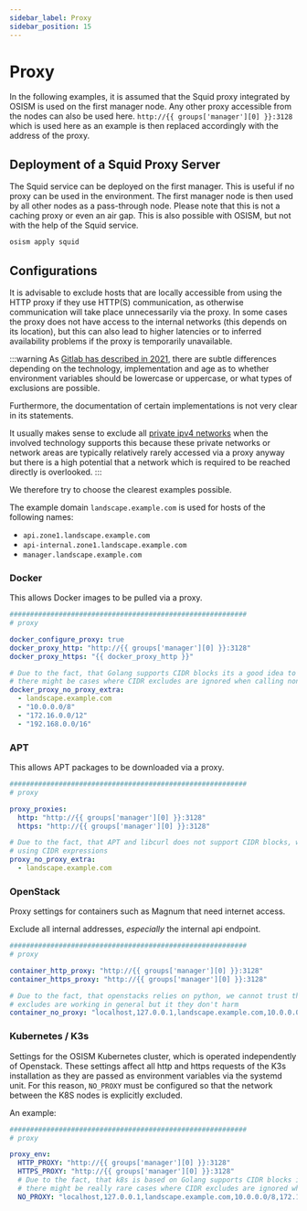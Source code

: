 ```yaml
---
sidebar_label: Proxy
sidebar_position: 15
---
```


# Proxy

In the following examples, it is assumed that the Squid proxy integrated by OSISM
is used on the first manager node. Any other proxy accessible from the nodes can
also be used here. `http://{{ groups['manager'][0] }}:3128` which is used here as an
example is then replaced accordingly with the address of the proxy.

## Deployment of a Squid Proxy Server

The Squid service can be deployed on the first manager. This is useful if no proxy
can be used in the environment. The first manager node is then used by all other nodes
as a pass-through node. Please note that this is not a caching proxy or even an air gap.
This is also possible with OSISM, but not with the help of the Squid service.

```bash
osism apply squid
```

## Configurations

It is advisable to exclude hosts that are locally accessible from using the HTTP proxy
if they use HTTP(S) communication, as otherwise communication will take place unnecessarily via the
proxy. In some cases the proxy does not have access to the internal networks (this depends on its location),
but this can also lead to higher latencies or to inferred availability problems
if the proxy is temporarily unavailable.

:::warning
As [Gitlab has described in 2021](https://about.gitlab.com/blog/2021/01/27/we-need-to-talk-no-proxy/#no_proxy), there are subtle differences depending on the technology, implementation and age as to whether environment variables should be lowercase or uppercase, or what types of exclusions are possible.

Furthermore, the documentation of certain implementations is not very clear in its statements.

It usually makes sense to exclude all [private ipv4 networks](https://www.rfc-editor.org/rfc/rfc1918) when the involved technology supports this
because these private networks or network areas are typically relatively rarely accessed via a proxy anyway but there is a high potential that a network
which is required to be reached directly is overlooked.
:::

We therefore try to choose the clearest examples possible.

The example domain `landscape.example.com` is used for hosts of the following names:

- `api.zone1.landscape.example.com`
- `api-internal.zone1.landscape.example.com`
- `manager.landscape.example.com`

### Docker

This allows Docker images to be pulled via a proxy.

```yaml title="environments/configuration.yml"
##########################################################
# proxy

docker_configure_proxy: true
docker_proxy_http: "http://{{ groups['manager'][0] }}:3128"
docker_proxy_https: "{{ docker_proxy_http }}"

# Due to the fact, that Golang supports CIDR blocks its a good idea to exclude local networks,
# there might be cases where CIDR excludes are ignored when calling non-golang binaries.
docker_proxy_no_proxy_extra:
  - landscape.example.com
  - "10.0.0.0/8"
  - "172.16.0.0/12"
  - "192.168.0.0/16"
```

### APT

This allows APT packages to be downloaded via a proxy.

```yaml title="environments/configuration.yml"
##########################################################
# proxy

proxy_proxies:
  http: "http://{{ groups['manager'][0] }}:3128"
  https: "http://{{ groups['manager'][0] }}:3128"

# Due to the fact, that APT and libcurl does not support CIDR blocks, we cannot use global excludes
# using CIDR expressions
proxy_no_proxy_extra:
  - landscape.example.com
```

### OpenStack

Proxy settings for containers such as Magnum that need internet access.

Exclude all internal addresses, *especially* the internal api endpoint.

```yaml title="environments/kolla/configuration.yml"
##########################################################
# proxy

container_http_proxy: "http://{{ groups['manager'][0] }}:3128"
container_https_proxy: "http://{{ groups['manager'][0] }}:3128"

# Due to the fact, that openstacks relies on python, we cannot trust that global CIDR
# excludes are working in general but it they don't harm
container_no_proxy: "localhost,127.0.0.1,landscape.example.com,10.0.0.0/8,172.16.0.0/12,192.168.0.0/16"
```

### Kubernetes / K3s

Settings for the OSISM Kubernetes cluster, which is operated independently of Openstack.
These settings affect all http and https requests of the K3s installation as they are passed as environment variables via the systemd unit.
For this reason, `NO_PROXY` must be configured so that the network between the K8S nodes is explicitly excluded.

An example:
```yaml title="environments/configuration.yml"
##########################################################
# proxy

proxy_env:
  HTTP_PROXY: "http://{{ groups['manager'][0] }}:3128"
  HTTPS_PROXY: "http://{{ groups['manager'][0] }}:3128"
  # Due to the fact, that k8s is based on Golang supports CIDR blocks its a good idea to exclude local networks,
  # there might be really rare cases where CIDR excludes are ignored when calling non-golang binaries.
  NO_PROXY: "localhost,127.0.0.1,landscape.example.com,10.0.0.0/8,172.16.0.0/12,192.168.0.0/16"
```
